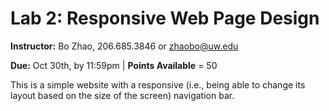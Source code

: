 # Lab 2: Responsive Web Page Design

**Instructor:** Bo Zhao, 206.685.3846 or zhaobo@uw.edu

**Due:** Oct 30th, by 11:59pm | **Points Available** = 50

This is a simple website with a responsive (i.e., being able to change its layout based on the size of the screen) navigation bar.
